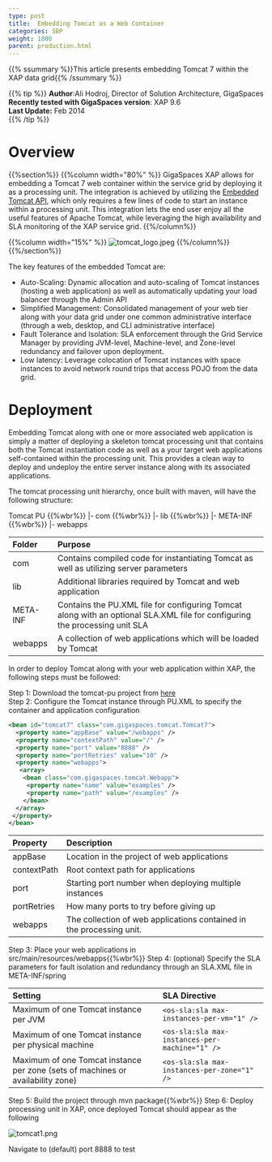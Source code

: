 ```yaml
---
type: post
title:  Embedding Tomcat as a Web Container
categories: SBP
weight: 1800
parent: production.html
---
```


{{% ssummary %}}This article presents embedding Tomcat 7 within the XAP data grid{{% /ssummary %}}

 {{% tip %}}
 **Author**:Ali Hodroj, Director of Solution Architecture, GigaSpaces<br/>
 **Recently tested with GigaSpaces version**: XAP 9.6<br/>
 **Last Update:** Feb 2014<br/>
{{% /tip %}}



# Overview

{{%section%}}
{{%column width="80%" %}}
GigaSpaces XAP allows for embedding a Tomcat 7 web container within the service grid by deploying it as a processing unit. The integration is achieved by utilizing the [Embedded Tomcat API](http://tomcat.apache.org/tomcat-7.0-doc/api/org/apache/catalina/startup/Embedded.html), which only requires a few lines of code to start an instance within a processing unit. This integration lets the end user enjoy all the useful features of Apache Tomcat, while leveraging the high availability and SLA monitoring of the XAP service grid.
{{%/column%}}

{{%column width="15%" %}}
![tomcat_logo.jpeg](/attachment_files/logos/tomcat_logo.jpg)
{{%/column%}}
{{%/section%}}


The key features of the embedded Tomcat are:

- Auto-Scaling: Dynamic allocation and auto-scaling of Tomcat instances (hosting a web application) as well as automatically updating your load balancer through the Admin API
- Simplified Management: Consolidated management of your web tier along with your data grid under one common administrative interface (through a web, desktop, and CLI administrative interface)
- Fault Tolerance and Isolation: SLA enforcement through the Grid Service Manager by providing JVM-level, Machine-level, and Zone-level redundancy and failover upon deployment.
- Low latency: Leverage colocation of Tomcat instances with space instances to avoid network round trips that access POJO from the data grid.


# Deployment

Embedding  Tomcat along with one or more associated web application is simply a matter of deploying a skeleton tomcat processing unit that contains both the Tomcat instantiation code as well as a your target web applications self-contained within the processing unit. This provides a clean way to deploy and undeploy the entire server instance along with its associated applications.

The tomcat processing unit hierarchy, once built with maven, will have the following structure:

Tomcat PU {{%wbr%}}
|-   com  {{%wbr%}}
|-   lib    {{%wbr%}}
|-   META-INF  {{%wbr%}}
|-   webapps


|Folder	|Purpose|
|:--------|:-----------|
|com|	Contains compiled code for instantiating Tomcat as well as utilizing server parameters|
|lib|	Additional libraries required by Tomcat and web application|
|META-INF|	Contains the PU.XML file for configuring Tomcat along with an optional SLA.XML file for configuring the processing unit SLA|
|webapps|	A collection of web applications which will be loaded by Tomcat|

In order to deploy Tomcat along with your web application within XAP, the following steps must be followed:

Step 1:	Download the tomcat-pu project from [here](/download_files/sbp/tomcat-pu.tgz)<br>
Step 2:	Configure the Tomcat instance through PU.XML to specify the container and application configuration


```xml
<bean id="tomcat7" class="com.gigaspaces.tomcat.Tomcat7">
  <property name="appBase" value="/webapps" />
  <property name="contextPath" value="/" />
  <property name="port" value="8888" />
  <property name="portRetries" value="10" />
  <property name="webapps">
   <array>
    <bean class="com.gigaspaces.tomcat.Webapp">
     <property name="name" value="examples" />
     <property name="path" value="/examples" />
    </bean>
  </array>
 </property>
</bean>
```



|Property|	Description|
|:--------|:-----------|
|appBase|	Location in the project of web applications|
|contextPath|Root context path for applications|
|port|	Starting port number when deploying multiple instances|
|portRetries|	How many ports to try before giving up|
|webapps |	The collection of web applications contained in the processing unit.|


Step 3:	Place your web applications in src/main/resources/webapps{{%wbr%}}
Step 4:	(optional) Specify the SLA parameters for fault isolation and redundancy through an SLA.XML file in META-INF/spring


|Setting|	SLA Directive|
|:--------|:-----------|
|Maximum of one Tomcat instance per JVM|`<os-sla:sla max-instances-per-vm="1" />`|
|Maximum of one Tomcat instance per physical machine|`<os-sla:sla max-instances-per-machine="1" />`|
|Maximum of one Tomcat instance per zone (sets of machines or availability zone)|`<os-sla:sla max-instances-per-zone="1" />`|


Step 5:	Build the project through mvn package{{%wbr%}}
Step 6:	Deploy processing unit in XAP, once deployed Tomcat should appear as the following


![tomcat1.png](/attachment_files/sbp/tomcat1.png)


Navigate to (default) port 8888 to test
